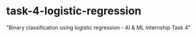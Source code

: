 # task-4-logistic-regression
"Binary classification using logistic regression - AI &amp; ML Internship Task 4"
